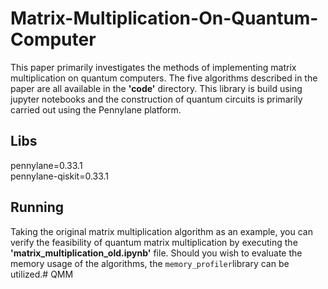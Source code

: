 # Matrix-Multiplication-On-Quantum-Computer

This paper primarily investigates the methods of implementing matrix multiplication on quantum computers. 
The five algorithms described in the paper are all available in the __'code'__ directory.
This library is build using jupyter notebooks and the construction of quantum circuits is primarily carried out using the Pennylane platform.

## Libs
pennylane=0.33.1  
pennylane-qiskit=0.33.1	

## Running
Taking the original matrix multiplication algorithm as an example, you can verify the feasibility of quantum matrix multiplication by executing the __'matrix_multiplication_old.ipynb'__ file. Should you wish to evaluate the memory usage of the algorithms, the
``memory_profiler``library can be utilized.# QMM
